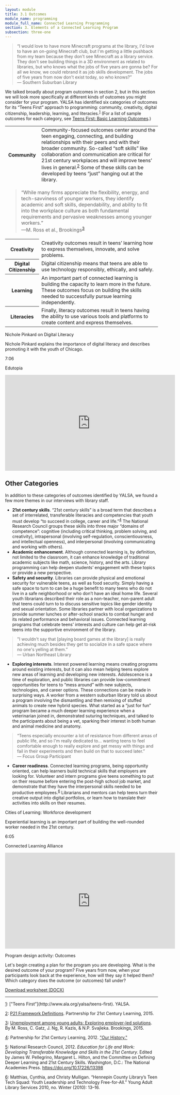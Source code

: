 ```yaml
---
layout: module
title: 3.1 Outcomes
module_name: programming
module_full_name: Connected Learning Programming
section: 3. Elements of a Connected Learning Program
subsection: three-one
---
```


> “I would love to have more Minecraft programs at the library, I'd love to have an on-going Minecraft club, but I'm getting a little pushback from my team because they don't see Minecraft as a library service. They don't see building things in a 3D environment as related to libraries, but who knows what the jobs of five years are gonna be? For all we know, we could rebrand it as job skills development. The jobs of five years from now don't exist today, so who knows?”<br/>— Southern Suburban Library 

We talked broadly about program outcomes in section 2, but in this section we will look more specifically at different kinds of outcomes you might consider for your program. YALSA has identified six categories of outcomes for its “Teens First” approach to programming: community, creativity, digital citizenship, leadership, learning, and literacies.<sup><a name="1A" href="#1">1</a></sup> (For a list of sample outcomes for each category, see [Teens First: Basic Learning Outcomes](http://www.ala.org/yalsa/sites/ala.org.yalsa/files/content/Teens%20First_%20Basic%20Learning%20Outcomes%20Guide.pdf).) 


<table class="colorful-th">
	<tr><th>Community</th><td>
Community-focused outcomes center around the teen engaging, connecting, and building relationships with their peers and with their broader community.  So-called “soft skills” like collaboration and communication are critical for 21st century workplaces and will improve teens’ lives in general.<sup><a name="2A" href="#2">2</a></sup> Some of these skills can be developed by teens “just” hanging out at the library. 
</td></tr>
<tr><td colspan="2">
<blockquote>“While many firms appreciate the flexibility, energy, and tech-savviness of younger workers, they identify academic and soft skills, dependability, and ability to fit into the workplace culture as both fundamental requirements and pervasive weaknesses among younger workers.”<br/>—M. Ross et al., Brookings<sup><a name="3A" href="#3">3</a></sup></blockquote></td></tr>
<tr><th>Creativity</th><td>Creativity outcomes result in teens’ learning how to express themselves, innovate, and solve problems. </td></tr>
<tr><th>Digital Citizenship</th><td>Digital citizenship means that teens are able to use technology responsibly, ethically, and safely.</td></tr>
<tr><th>Learning</th><td>
An important part of connected learning is building the capacity to learn more in the future. These outcomes focus on building the skills needed to successfully pursue learning independently. 
</td></tr>
<tr><th>Literacies</th><td>
Finally, literacy outcomes result in teens having the ability to use various tools and platforms to create content and express themselves.</td></tr>
</table>


<div class="case_study_box">
	<p class="box-title">Nichole Pinkard on Digital Literacy </p>

 <p>Nichole Pinkard explains the importance of digital literacy and describes promoting it with the youth of Chicago.</p>

<p class="videotime">7:06</p><p class="source">Edutopia</p>

<div class="video">
<iframe width="560" height="315" src="https://www.youtube.com/embed/Aya43MnWTxQ" frameborder="0" allow="autoplay; encrypted-media" allowfullscreen></iframe>
</div>

</div>

## Other Categories

In addition to these categories of outcomes identified by YALSA, we found a few more themes in our interviews with library staff. 


<ul>
	<li><b>21st century skills</b>. “21st century skills” is a broad term that describes a set of interrelated, transferable literacies and competencies that youth must develop “to succeed in college, career and life.”<sup><a name="4A" href="#4">4</a></sup> The National Research Council groups these skills into three major “domains of competence”: cognitive (including critical thinking, problem solving, and creativity), intrapersonal (involving self-regulation, conscientiousness, and intellectual openness), and interpersonal (involving communicating and working with others). </li>
	<li><b>Academic enhancement</b>. Although connected learning is, by definition, not limited to the classroom, it can enhance knowledge of traditional academic subjects like math, science, history, and the arts. Library programming can help deepen students’ engagement with these topics or provide a new perspective. </li>
	<li><b>Safety and security</b>. Libraries can provide physical and emotional security for vulnerable teens, as well as food security. Simply having a safe space to turn to can be a huge benefit to many teens who do not live in a safe neighborhood or who don’t have an ideal home life. Several youth librarians described their role as a non-teacher, non-parent adult that teens could turn to to discuss sensitive topics like gender identity and sexual orientation. Some libraries partner with local organizations to provide summer lunches or after-school snacks to combat hunger and its related performance and behavioral issues. Connected learning programs that celebrate teens’ interests and culture can help get at-risk teens into the supportive environment of the library.</li>
</ul>

> "I wouldn't say that [playing board games at the library] is really achieving much besides they get to socialize in a safe space where no one's yelling at them.”<br/>— Urban Northeast Library

<ul>
	<li><b>Exploring interests</b>. Interest powered learning means creating programs around existing interests, but it can also mean helping teens explore new areas of learning and developing new interests. Adolescence is a time of exploration, and public libraries can provide low-commitment opportunities for teens to “mess around” with new subjects, technologies, and career options. These connections can be made in surprising ways. A worker from a western suburban library told us about a program involving the dismantling and then remixing of stuffed animals to create new hybrid species. What started as a “just for fun” program became a much deeper learning experience when a veterinarian joined in, demonstrated suturing techniques, and talked to the participants about being a vet, sparking their interest in both human and animal medicine and anatomy. </li>
</ul>

> “Teens especially encounter a lot of resistance from different areas of public life, and so I'm really dedicated to… wanting teens to feel comfortable enough to really explore and get messy with things and fail in their experiments and then build on that to succeed later.”<br/>— Focus Group Participant

<ul>
	<li><b>Career readiness</b>. Connected learning programs, being opportunity oriented, can help learners build technical skills that employers are looking for. Volunteer and intern programs give teens something to put on their resume before entering the post-high school job market, and demonstrate that they have the interpersonal skills needed to be productive employees.<sup><a name="6A" href="#6">6</a></sup> Librarians and mentors can help teens turn their creative output into digital portfolios, or learn how to translate their activities into skills on their resumes. </li>
</ul><div class="case_study_box">
    <p class="box-title">Cities of Learning: Workforce development</p>
<p>Experiential learning is an important part of building the well-rounded worker needed in the 21st century.</p>
<p class="videotime">6:05</p><p class="source">Connected Learning Alliance</p>
<div class="video">
<iframe width="560" height="315" src="https://www.youtube.com/embed/yLIm2bKpUDI" frameborder="0" allow="autoplay; encrypted-media" allowfullscreen></iframe>
</div>
</div>

<div class="reflection">
    <p class="box-title">Program design activity: Outcomes</p>
    <p>Let's begin creating a plan for the program you are developing. What is the desired outcome of your program? Five years from now, when your participants look back at the experience, how will they say it helped them? Which category does the outcome (or outcomes) fall under?</p>
    <p><a href="docs/program_design_activity.docx">Download worksheet (DOCX)</a></p>
</div>


<hr/>
<a name="1" href="#1A">1</a>: ["Teens First”](http://www.ala.org/yalsa/teens-first). YALSA.

<a name="2" href="#2A">2</a>: [P21 Framework Definitions](http://www.p21.org/storage/documents/docs/P21_Framework_Definitions_New_Logo_2015.pdf). Partnership for 21st Century Learning, 2015. 

<a name="3" href="#3A">3</a>: [Unemployment among young adults: Exploring employer-led solutions](https://www.brookings.edu/research/unemployment-among-young-adults-exploring-employer-led-solutions/). By M. Ross, C. Gatz, J. Ng, R. Kazis, & N.P. Svajleka. Brookings, 2015.

<a name="4" href="#4A">4</a>: Partnership for 21st Century Learning, 2012. ["Our History."](http://www.p21.org/about-us/our-history)

<a name="5" href="#5A">5</a>: National Research Council, 2012. _Education for Life and Work: Developing Transferable Knowledge and Skills in the 21st Century_. Edited by James W. Pellegrino, Margaret L. Hilton, and the Committee on Defining Deeper Learning and 21st Century Skills. Washington, D.C.: The National Academies Press. https://doi.org/10.17226/13398

<a name="6" href="#6A">6</a>: Matthias, Cynthia, and Christy Mulligan. “Hennepin County Library’s Teen Tech Squad: Youth Leadership and Technology Free-for-All.” Young Adult Library Services 2010, no. Winter (2010): 13–16.

